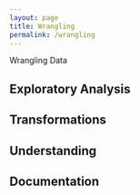 ```yaml
---
layout: page
title: Wrangling
permalink: /wrangling
---
```


Wrangling Data

## Exploratory Analysis
## Transformations
## Understanding
## Documentation
